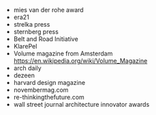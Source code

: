 -   mies van der rohe award
-   era21
-   strelka press
-   sternberg press
-   Belt and Road Initiative
-   KlarePel
-   Volume magazine from Amsterdam https://en.wikipedia.org/wiki/Volume_Magazine
-   arch daily
-   dezeen
-   harvard design magazine
-   novembermag.com
-   re-thinkingthefuture.com
-   wall street journal architecture innovator awards
